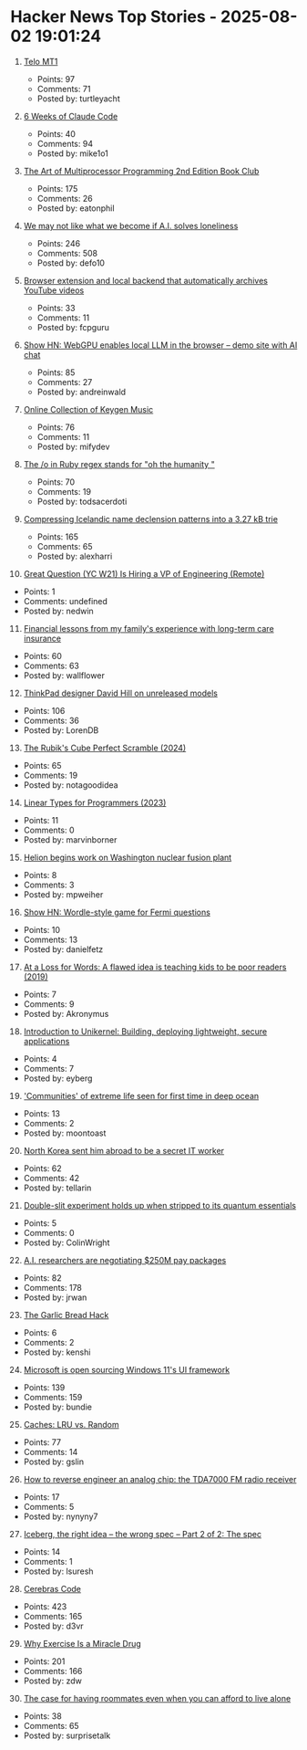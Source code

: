# Hacker News Top Stories - 2025-08-02 19:01:24

1. [Telo MT1](https://www.telotrucks.com/)
   - Points: 97
   - Comments: 71
   - Posted by: turtleyacht

2. [6 Weeks of Claude Code](https://blog.puzzmo.com/posts/2025/07/30/six-weeks-of-claude-code/)
   - Points: 40
   - Comments: 94
   - Posted by: mike1o1

3. [The Art of Multiprocessor Programming 2nd Edition Book Club](https://eatonphil.com/2025-art-of-multiprocessor-programming.html)
   - Points: 175
   - Comments: 26
   - Posted by: eatonphil

4. [We may not like what we become if A.I. solves loneliness](https://www.newyorker.com/magazine/2025/07/21/ai-is-about-to-solve-loneliness-thats-a-problem)
   - Points: 246
   - Comments: 508
   - Posted by: defo10

5. [Browser extension and local backend that automatically archives YouTube videos](https://github.com/andrewarrow/starchive)
   - Points: 33
   - Comments: 11
   - Posted by: fcpguru

6. [Show HN: WebGPU enables local LLM in the browser – demo site with AI chat](https://andreinwald.github.io/browser-llm/)
   - Points: 85
   - Comments: 27
   - Posted by: andreinwald

7. [Online Collection of Keygen Music](https://keygenmusic.tk)
   - Points: 76
   - Comments: 11
   - Posted by: mifydev

8. [The /o in Ruby regex stands for "oh the humanity "](https://jpcamara.com/2025/08/02/the-o-in-ruby-regex.html)
   - Points: 70
   - Comments: 19
   - Posted by: todsacerdoti

9. [Compressing Icelandic name declension patterns into a 3.27 kB trie](https://alexharri.com/blog/icelandic-name-declension-trie)
   - Points: 165
   - Comments: 65
   - Posted by: alexharri

10. [Great Question (YC W21) Is Hiring a VP of Engineering (Remote)](https://www.ycombinator.com/companies/great-question/jobs/ONBQUqe-vp-of-engineering)
   - Points: 1
   - Comments: undefined
   - Posted by: nedwin

11. [Financial lessons from my family's experience with long-term care insurance](https://www.whitecoatinvestor.com/financial-lessons-father-long-term-care-insurance/)
   - Points: 60
   - Comments: 63
   - Posted by: wallflower

12. [ThinkPad designer David Hill on unreleased models](https://www.theregister.com/2025/08/02/thinkpad_david_hill_interview/)
   - Points: 106
   - Comments: 36
   - Posted by: LorenDB

13. [The Rubik's Cube Perfect Scramble (2024)](https://www.solutionslookingforproblems.com/post/the-rubik-s-cube-perfect-scramble)
   - Points: 65
   - Comments: 19
   - Posted by: notagoodidea

14. [Linear Types for Programmers (2023)](https://twey.io/for-programmers/linear-types/)
   - Points: 11
   - Comments: 0
   - Posted by: marvinborner

15. [Helion begins work on Washington nuclear fusion plant](https://www.nucnet.org/news/microsoft-backed-fusion-company-begins-work-on-washington-nuclear-fusion-plant-7-4-2025)
   - Points: 8
   - Comments: 3
   - Posted by: mpweiher

16. [Show HN: Wordle-style game for Fermi questions](https://www.fermiquestions.org/)
   - Points: 10
   - Comments: 13
   - Posted by: danielfetz

17. [At a Loss for Words: A flawed idea is teaching kids to be poor readers (2019)](https://www.apmreports.org/episode/2019/08/22/whats-wrong-how-schools-teach-reading)
   - Points: 7
   - Comments: 9
   - Posted by: Akronymus

18. [Introduction to Unikernel: Building, deploying lightweight, secure applications](https://tallysolutions.com/technology/introduction-to-unikernel-2/)
   - Points: 4
   - Comments: 7
   - Posted by: eyberg

19. ['Communities' of extreme life seen for first time in deep ocean](https://www.bbc.com/news/articles/c3wnqe5j99do)
   - Points: 13
   - Comments: 2
   - Posted by: moontoast

20. [North Korea sent him abroad to be a secret IT worker](https://www.bbc.com/news/articles/c15wk77zxngo)
   - Points: 62
   - Comments: 42
   - Posted by: tellarin

21. [Double-slit experiment holds up when stripped to its quantum essentials](https://news.mit.edu/2025/famous-double-slit-experiment-holds-when-stripped-to-quantum-essentials-0728)
   - Points: 5
   - Comments: 0
   - Posted by: ColinWright

22. [A.I. researchers are negotiating $250M pay packages](https://www.nytimes.com/2025/07/31/technology/ai-researchers-nba-stars.html)
   - Points: 82
   - Comments: 178
   - Posted by: jrwan

23. [The Garlic Bread Hack](https://suntreeapps.com/blog/posts/garlic-bread-hack/)
   - Points: 6
   - Comments: 2
   - Posted by: kenshi

24. [Microsoft is open sourcing Windows 11's UI framework](https://www.neowin.net/news/microsoft-is-taking-steps-to-open-sourcing-windows-11-user-interface-framework/)
   - Points: 139
   - Comments: 159
   - Posted by: bundie

25. [Caches: LRU vs. Random](https://danluu.com/2choices-eviction/)
   - Points: 77
   - Comments: 14
   - Posted by: gslin

26. [How to reverse engineer an analog chip: the TDA7000 FM radio receiver](https://www.righto.com/2025/08/reverse-engineering-analog-TDA7000.html)
   - Points: 17
   - Comments: 5
   - Posted by: nynyny7

27. [Iceberg, the right idea – the wrong spec – Part 2 of 2: The spec](https://www.database-doctor.com/posts/iceberg-is-wrong-2.html)
   - Points: 14
   - Comments: 1
   - Posted by: lsuresh

28. [Cerebras Code](https://www.cerebras.ai/blog/introducing-cerebras-code)
   - Points: 423
   - Comments: 165
   - Posted by: d3vr

29. [Why Exercise Is a Miracle Drug](https://www.derekthompson.org/p/the-sunday-morning-post-why-exercise)
   - Points: 201
   - Comments: 166
   - Posted by: zdw

30. [The case for having roommates even when you can afford to live alone](https://supernuclear.substack.com/p/the-case-for-having-roommates-even)
   - Points: 38
   - Comments: 65
   - Posted by: surprisetalk


